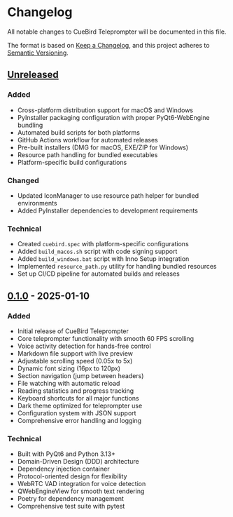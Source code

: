 # Changelog

All notable changes to CueBird Teleprompter will be documented in this file.

The format is based on [Keep a Changelog](https://keepachangelog.com/en/1.0.0/),
and this project adheres to [Semantic Versioning](https://semver.org/spec/v2.0.0.html).

## [Unreleased]

### Added
- Cross-platform distribution support for macOS and Windows
- PyInstaller packaging configuration with proper PyQt6-WebEngine bundling
- Automated build scripts for both platforms
- GitHub Actions workflow for automated releases
- Pre-built installers (DMG for macOS, EXE/ZIP for Windows)
- Resource path handling for bundled executables
- Platform-specific build configurations

### Changed
- Updated IconManager to use resource path helper for bundled environments
- Added PyInstaller dependencies to development requirements

### Technical
- Created `cuebird.spec` with platform-specific configurations
- Added `build_macos.sh` script with code signing support
- Added `build_windows.bat` script with Inno Setup integration
- Implemented `resource_path.py` utility for handling bundled resources
- Set up CI/CD pipeline for automated builds and releases

## [0.1.0] - 2025-01-10

### Added
- Initial release of CueBird Teleprompter
- Core teleprompter functionality with smooth 60 FPS scrolling
- Voice activity detection for hands-free control
- Markdown file support with live preview
- Adjustable scrolling speed (0.05x to 5x)
- Dynamic font sizing (16px to 120px)
- Section navigation (jump between headers)
- File watching with automatic reload
- Reading statistics and progress tracking
- Keyboard shortcuts for all major functions
- Dark theme optimized for teleprompter use
- Configuration system with JSON support
- Comprehensive error handling and logging

### Technical
- Built with PyQt6 and Python 3.13+
- Domain-Driven Design (DDD) architecture
- Dependency injection container
- Protocol-oriented design for flexibility
- WebRTC VAD integration for voice detection
- QWebEngineView for smooth text rendering
- Poetry for dependency management
- Comprehensive test suite with pytest

[Unreleased]: https://github.com/mvdmakesthings/teleprompter/compare/v0.1.0...HEAD
[0.1.0]: https://github.com/mvdmakesthings/teleprompter/releases/tag/v0.1.0